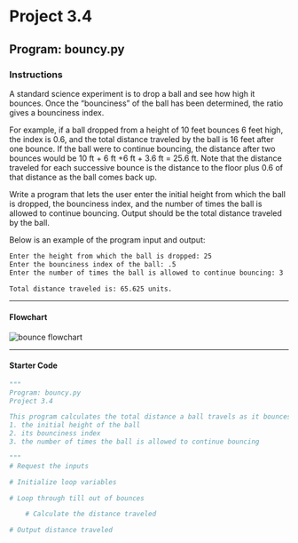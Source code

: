 # Project 3.4

## Program: bouncy.py

### Instructions

A standard science experiment is to drop a ball and see how high it bounces. Once the “bounciness” of the ball has been determined, the ratio gives a bounciness index.

For example, if a ball dropped from a height of 10 feet bounces 6 feet high, the index is 0.6, and the total distance traveled by the ball is 16 feet after one bounce. If the ball were to continue bouncing, the distance after two bounces would be 10 ft + 6 ft +6 ft + 3.6 ft = 25.6 ft. Note that the distance traveled for each successive bounce is the distance to the floor plus 0.6 of that distance as the ball comes back up.

Write a program that lets the user enter the initial height from which the ball is dropped, the bounciness index, and the number of times the ball is allowed to continue bouncing. Output should be the total distance traveled by the ball.

Below is an example of the program input and output:

```bash
Enter the height from which the ball is dropped: 25
Enter the bounciness index of the ball: .5
Enter the number of times the ball is allowed to continue bouncing: 3

Total distance traveled is: 65.625 units.
```

---

#### Flowchart

![bounce flowchart](bouncy.flowchart.svg)

---

#### Starter Code

```python
"""
Program: bouncy.py
Project 3.4

This program calculates the total distance a ball travels as it bounces given:
1. the initial height of the ball
2. its bounciness index
3. the number of times the ball is allowed to continue bouncing

"""
# Request the inputs

# Initialize loop variables

# Loop through till out of bounces

    # Calculate the distance traveled

# Output distance traveled
```
